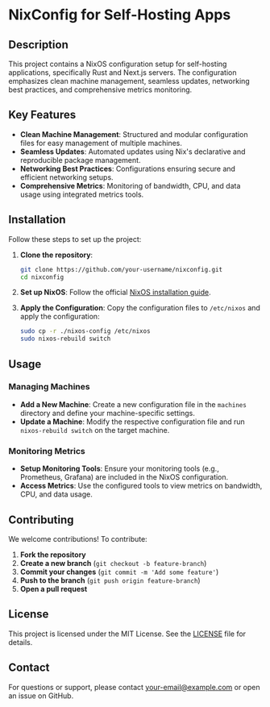 # NixConfig for Self-Hosting Apps

## Description
This project contains a NixOS configuration setup for self-hosting applications, specifically Rust and Next.js servers. The configuration emphasizes clean machine management, seamless updates, networking best practices, and comprehensive metrics monitoring.

## Key Features
- **Clean Machine Management**: Structured and modular configuration files for easy management of multiple machines.
- **Seamless Updates**: Automated updates using Nix's declarative and reproducible package management.
- **Networking Best Practices**: Configurations ensuring secure and efficient networking setups.
- **Comprehensive Metrics**: Monitoring of bandwidth, CPU, and data usage using integrated metrics tools.

## Installation
Follow these steps to set up the project:

1. **Clone the repository**:
    ```bash
    git clone https://github.com/your-username/nixconfig.git
    cd nixconfig
    ```

2. **Set up NixOS**:
    Follow the official [NixOS installation guide](https://nixos.org/manual/nixos/stable/index.html#sec-installation).

3. **Apply the Configuration**:
    Copy the configuration files to `/etc/nixos` and apply the configuration:
    ```bash
    sudo cp -r ./nixos-config /etc/nixos
    sudo nixos-rebuild switch
    ```

## Usage
### Managing Machines
- **Add a New Machine**: Create a new configuration file in the `machines` directory and define your machine-specific settings.
- **Update a Machine**: Modify the respective configuration file and run `nixos-rebuild switch` on the target machine.

### Monitoring Metrics
- **Setup Monitoring Tools**: Ensure your monitoring tools (e.g., Prometheus, Grafana) are included in the NixOS configuration.
- **Access Metrics**: Use the configured tools to view metrics on bandwidth, CPU, and data usage.

## Contributing
We welcome contributions! To contribute:

1. **Fork the repository**
2. **Create a new branch** (`git checkout -b feature-branch`)
3. **Commit your changes** (`git commit -m 'Add some feature'`)
4. **Push to the branch** (`git push origin feature-branch`)
5. **Open a pull request**

## License
This project is licensed under the MIT License. See the [LICENSE](LICENSE) file for details.

## Contact
For questions or support, please contact [your-email@example.com](mailto:your-email@example.com) or open an issue on GitHub.
